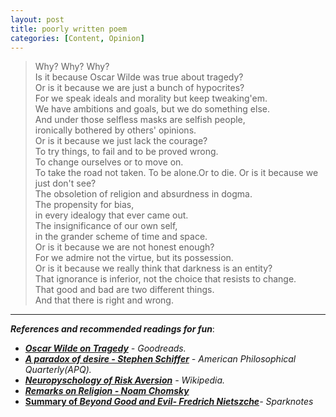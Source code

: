 ```yaml
---
layout: post
title: poorly written poem
categories: [Content, Opinion]
---
```


  >Why? Why? Why?  
  >Is it because Oscar Wilde was true about tragedy?  
  >Or is it because we are just a bunch of hypocrites?  
  >For we speak ideals and morality but keep tweaking'em.  
  >We have ambitions and goals, but we do something else.  
  >And under those selfless masks are selfish people,  
  >ironically bothered by others' opinions.  
  >Or is it because we just lack the courage?  
  >To try things, to fail and to be proved wrong.  
  >To change ourselves or to move on.  
  >To take the road not taken.
  >To be alone.Or to die.
  >Or is it because we just don't see?  
  >The obsoletion of religion and absurdness in dogma.  
  >The propensity for bias,  
  >in every idealogy that ever came out.  
  >The insignificance of our own self,  
  >in the grander scheme of time and space.  
  >Or is it because we are not honest enough?  
  >For we admire not the virtue, but its possession.  
  >Or is it because we really think that darkness is an entity?  
  >That ignorance is inferior, not the choice that resists to change.  
  >That good and bad are two different things.  
  >And that there is right and wrong.  

  ------------------------------------

  ***References and recommended readings for fun***:
  - [***Oscar Wilde on Tragedy***](https://www.goodreads.com/quotes/172484-there-are-only-two-tragedies-in-life-one-is-not) *- Goodreads.*
  - [***A paradox of desire - Stephen Schiffer***](https://www.jstor.org/stable/20009625) *- American Philosophical Quarterly(APQ).*
  - [***Neuropyschology of Risk Aversion***](https://en.wikipedia.org/wiki/Risk_aversion_(psychology)#Neuropsychology_of_risk_aversion) *- Wikipedia.*
  - [***Remarks on Religion - Noam Chomsky***](https://chomsky.info/1990____/)
  - [**Summary of *Beyond Good and Evil- Fredrich Nietszche***](https://www.sparknotes.com/philosophy/beyondgood/section1/)*- Sparknotes*
